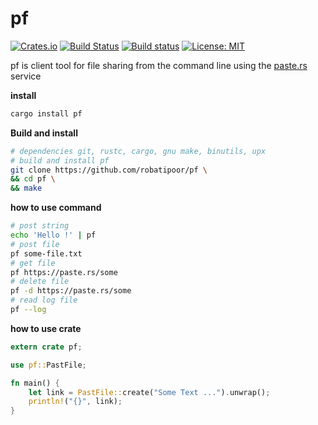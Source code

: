 # pf
[![Crates.io](https://img.shields.io/crates/v/pf.svg?style=plastic)](http://crates.io/crates/pf)
[![Build Status](https://travis-ci.org/robatipoor/pf.svg?branch=master)](https://travis-ci.org/robatipoor/pf)
[![Build status](https://ci.appveyor.com/api/projects/status/d2we8j2c58n6wq7o?svg=true)](https://ci.appveyor.com/project/robatipoor/pf)
[![License: MIT](https://img.shields.io/badge/license-MIT-blue.svg)](LICENSE)

pf is client tool for file sharing from the command line using the [paste.rs](https://paste.rs) service


**install**

```sh
cargo install pf
```

**Build and install**

```sh
# dependencies git, rustc, cargo, gnu make, binutils, upx
# build and install pf 
git clone https://github.com/robatipoor/pf \
&& cd pf \
&& make 
```


**how to use command**

```sh
# post string
echo 'Hello !' | pf
# post file
pf some-file.txt
# get file 
pf https://paste.rs/some
# delete file
pf -d https://paste.rs/some
# read log file
pf --log
```

**how to use crate**
```rust
extern crate pf;

use pf::PastFile;

fn main() {
    let link = PastFile::create("Some Text ...").unwrap();
    println!("{}", link);
}
```
